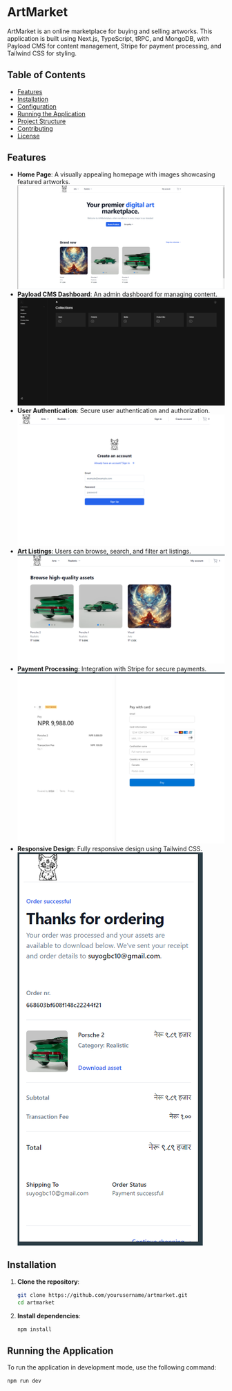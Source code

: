 # ArtMarket

ArtMarket is an online marketplace for buying and selling artworks. This application is built using Next.js, TypeScript, tRPC, and MongoDB, with Payload CMS for content management, Stripe for payment processing, and Tailwind CSS for styling.

## Table of Contents

- [Features](#features)
- [Installation](#installation)
- [Configuration](#configuration)
- [Running the Application](#running-the-application)
- [Project Structure](#project-structure)
- [Contributing](#contributing)
- [License](#license)

## Features

- **Home Page**: A visually appealing homepage with images showcasing featured artworks.
  <img src="https://github.com/suyogbud/artmarket/blob/main/screenshots/home.png?raw=true">
- **Payload CMS Dashboard**: An admin dashboard for managing content.
  <img src="https://github.com/suyogbud/artmarket/blob/main/screenshots/dashboard.png?raw=true">
- **User Authentication**: Secure user authentication and authorization.
  <img src="https://github.com/suyogbud/artmarket/blob/main/screenshots/auth.png?raw=true">
- **Art Listings**: Users can browse, search, and filter art listings.
  <img src="https://github.com/suyogbud/artmarket/blob/main/screenshots/arts.png?raw=true">
- **Payment Processing**: Integration with Stripe for secure payments.
  <img src="https://github.com/suyogbud/artmarket/blob/main/screenshots/stripe.png?raw=true">
- **Responsive Design**: Fully responsive design using Tailwind CSS.
  <img src="https://github.com/suyogbud/artmarket/blob/main/screenshots/responsive.png?raw=true">

## Installation

1. **Clone the repository**:

   ```bash
   git clone https://github.com/yourusername/artmarket.git
   cd artmarket
   ```

2. **Install dependencies**:

   ```bash
   npm install
   ```

## Running the Application

To run the application in development mode, use the following command:

```bash
npm run dev
```
